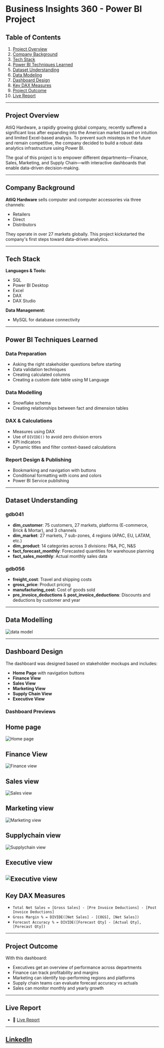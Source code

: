 # Business Insights 360 - Power BI Project

## Table of Contents

1. [Project Overview](#project-overview)
2. [Company Background](#company-background)
3. [Tech Stack](#tech-stack)
4. [Power BI Techniques Learned](#power-bi-techniques-learned)
5. [Dataset Understanding](#dataset-understanding)
6. [Data Modeling](#data-modeling)
7. [Dashboard Design](#dashboard-design)
8. [Key DAX Measures](#key-dax-measures)
9. [Project Outcome](#project-outcome)
10. [Live Report](#live-report)

---

## Project Overview

AtliQ Hardware, a rapidly growing global company, recently suffered a significant loss after expanding into the American market based on intuition and limited Excel-based analysis. To prevent such missteps in the future and remain competitive, the company decided to build a robust data analytics infrastructure using Power BI.

The goal of this project is to empower different departments—Finance, Sales, Marketing, and Supply Chain—with interactive dashboards that enable data-driven decision-making.

---

## Company Background

**AtliQ Hardware** sells computer and computer accessories via three channels:

* Retailers
* Direct
* Distributors

They operate in over 27 markets globally. This project kickstarted the company's first steps toward data-driven analytics.

---

## Tech Stack

**Languages & Tools:**

* SQL
* Power BI Desktop
* Excel
* DAX
* DAX Studio

**Data Management:**

* MySQL for database connectivity

---

## Power BI Techniques Learned

### Data Preparation

* Asking the right stakeholder questions before starting
* Data validation techniques
* Creating calculated columns
* Creating a custom date table using M Language

### Data Modelling

* Snowflake schema
* Creating relationships between fact and dimension tables

### DAX & Calculations

* Measures using DAX
* Use of `DIVIDE()` to avoid zero division errors
* KPI indicators
* Dynamic titles and filter context-based calculations

### Report Design & Publishing

* Bookmarking and navigation with buttons
* Conditional formatting with icons and colors
* Power BI Service publishing

---

## Dataset Understanding

### gdb041

* **dim\_customer**: 75 customers, 27 markets, platforms (E-commerce, Brick & Mortar), and 3 channels
* **dim\_market**: 27 markets, 7 sub-zones, 4 regions (APAC, EU, LATAM, etc.)
* **dim\_product**: 14 categories across 3 divisions: P\&A, PC, N\&S
* **fact\_forecast\_monthly**: Forecasted quantities for warehouse planning
* **fact\_sales\_monthly**: Actual monthly sales data

### gdb056

* **freight\_cost**: Travel and shipping costs
* **gross\_price**: Product pricing
* **manufacturing\_cost**: Cost of goods sold
* **pre\_invoice\_deductions** & **post\_invoice\_deductions**: Discounts and deductions by customer and year

---

## Data Modelling
![data model](https://github.com/SubhajitRoyom/Business-Insights-360/blob/main/datamodel.png)

---

## Dashboard Design

The dashboard was designed based on stakeholder mockups and includes:

* **Home Page** with navigation buttons
* **Finance View**
* **Sales View**
* **Marketing View**
* **Supply Chain View**
* **Executive View**

### Dashboard Previews
## Home page
![Home page](https://github.com/SubhajitRoyom/Business-Insights-360/blob/main/Home%20page.png)

## Finance View
![Finance view](https://github.com/SubhajitRoyom/Business-Insights-360/blob/main/Finance%20View.png)

## Sales view
![Sales view](https://github.com/SubhajitRoyom/Business-Insights-360/blob/main/Sales%20view.png)

## Marketing view
![Marketing view](https://github.com/SubhajitRoyom/Business-Insights-360/blob/main/Marketing%20view.png)

## Supplychain view
![Supplychain view](https://github.com/SubhajitRoyom/Business-Insights-360/blob/main/Supplychain%20view.png)

## Executive view
![Executive view](https://github.com/SubhajitRoyom/Business-Insights-360/blob/main/Executive%20view.png)
---

## Key DAX Measures

* `Total Net Sales = [Gross Sales] - [Pre Invoice Deductions] - [Post Invoice Deductions]`
* `Gross Margin % = DIVIDE([Net Sales] - [COGS], [Net Sales])`
* `Forecast Accuracy % = DIVIDE([Forecast Qty] - [Actual Qty], [Forecast Qty])`

---

## Project Outcome

With this dashboard:

* Executives get an overview of performance across departments
* Finance can track profitability and margins
* Marketing can identify top-performing regions and platforms
* Supply chain teams can evaluate forecast accuracy vs actuals
* Sales can monitor monthly and yearly growth


---

## Live Report

* 🔗 [Live Report](https://app.powerbi.com/view?r=eyJrIjoiNjI1OTNjOWItODE0MS00ODViLTgwNmYtN2JkZjgxMjQwMTIzIiwidCI6ImM2ZTU0OWIzLTVmNDUtNDAzMi1hYWU5LWQ0MjQ0ZGM1YjJjNCJ9)

---
 [LinkedIn](https://www.linkedin.com/in/subhajit-roy-9a0672314/)
---
